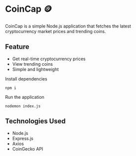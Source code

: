 # CoinCap 🪙

CoinCap is a simple Node.js application that fetches the latest cryptocurrency market prices and trending coins.

## Feature
- Get real-time cryptocurrency prices
- View trending coins
- Simple and lightweight


Install dependencies

	npm i

Run the application

	nodemon index.js

## Technologies Used
- Node.js
- Express.js
- Axios
- CoinGecko API
